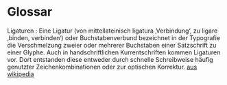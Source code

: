 # Glossar


Ligaturen
:  Eine Ligatur (von mittellateinisch ligatura ‚Verbindung‘, zu ligare ‚binden, verbinden‘) oder Buchstabenverbund bezeichnet in der Typografie die Verschmelzung zweier oder mehrerer Buchstaben einer Satzschrift zu einer Glyphe. Auch in handschriftlichen Kurrentschriften kommen Ligaturen vor. Dort entstanden diese entweder durch schnelle Schreibweise häufig genutzter Zeichenkombinationen oder zur optischen Korrektur.  [aus wikipedia](https://de.wikipedia.org/wiki/Ligatur_(Typografie))